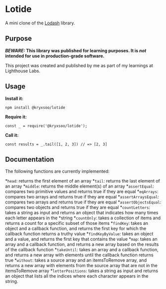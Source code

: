 # Lotide

A mini clone of the [Lodash](https://lodash.com) library.

## Purpose

**_BEWARE:_ This library was published for learning purposes. It is _not_ intended for use in production-grade software.**

This project was created and published by me as part of my learnings at Lighthouse Labs. 

## Usage

**Install it:**

`npm install @kryxsoo/lotide`

**Require it:**

`const _ = require('@kryxsoo/lotide');`

**Call it:**

`const results = _.tail([1, 2, 3]) // => [2, 3]`

## Documentation

The following functions are currently implemented:


*`head`: returns the first element of an array
*`tail`: returns the last element of an array
*`middle`: returns the middle element(s) of an array
*`assertEqual`: compares two primitive values and returns true if they are equal
*`eqArrays`: compares two arrays and returns true if they are equal
*`assertArraysEqual`: compares two arrays and returns true if they are equal
*`assertObjectsEqual`: compares two objects and returns true if they are equal
*`countLetters`: takes a string as input and returns an object that indicates how many times each letter appears in the *string
*`countOnly`: takes a collection of items and returns a count for a specific subset of those items
*`findKey`: takes an object and a callback function, and returns the first key for which the callback function returns a truthy value
*`findKeyByValue`: takes an object and a value, and returns the first key that contains the value
*`map`: takes an array and a callback function, and returns a new array based on the results of the callback function
*`takeUntil`: takes an array and a callback function, and returns a new array with elements until the callback function returns true
*`without`: takes a source array and an itemsToRemove array, and returns a new array with elements from the source array that are not in the itemsToRemove array
*`letterPositions`: takes a string as input and returns an object that lists all the indices where each character appears in the string.